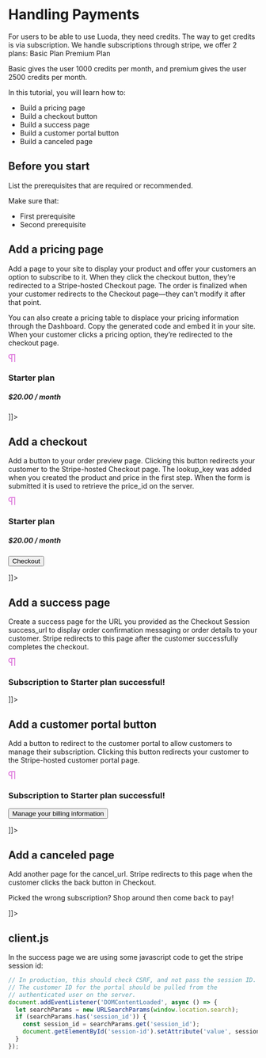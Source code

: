 # Handling Payments

For users to be able to use Luoda, they need credits. The way to get credits is via subscription.
We handle subscriptions through stripe, we offer 2 plans:
Basic Plan
Premium Plan

Basic gives the user 1000 credits per month, and premium gives the user 2500 credits per month.

In this tutorial, you will learn how to:
* Build a pricing page
* Build a checkout button
* Build a success page
* Build a customer portal button
* Build a canceled page

## Before you start

List the prerequisites that are required or recommended.

Make sure that:
- First prerequisite
- Second prerequisite

## Add a pricing page

Add a page to your site to display your product and offer your customers an option to subscribe to it. When they click the checkout button, they’re redirected to a Stripe-hosted Checkout page. The order is finalized when your customer redirects to the Checkout page—they can’t modify it after that point.

You can also create a pricing table to displace your pricing information through the Dashboard. Copy the generated code and embed it in your site. When your customer clicks a pricing option, they’re redirected to the checkout page.

<code-block lang="html">
<![CDATA[
<!DOCTYPE html>
<html>
   <head>
      <title>Subscribe to a cool new product</title>
      <link rel="stylesheet" href="style.css" />
      <script src="https://js.stripe.com/v3/"></script>
   </head>
   <body>
   <section>
      <div class="product">
         <svg xmlns="http://www.w3.org/2000/svg" xmlns:xlink="http://www.w3.org/1999/xlink" width="14px" height="16px" viewBox="0 0 14 16" version="1.1">
            <defs/>
            <g id="Flow" stroke="none" stroke-width="1" fill="none" fill-rule="evenodd">
               <g id="0-Default" transform="translate(-121.000000, -40.000000)" fill="#E184DF">
                  <path d="M127,50 L126,50 C123.238576,50 121,47.7614237 121,45 C121,42.2385763 123.238576,40 126,40 L135,40 L135,56 L133,56 L133,42 L129,42 L129,56 L127,56 L127,50 Z M127,48 L127,42 L126,42 C124.343146,42 123,43.3431458 123,45 C123,46.6568542 124.343146,48 126,48 L127,48 Z" id="Pilcrow"/>
               </g>
            </g>
         </svg>
         <div class="description">
            <h3>Starter plan</h3>
            <h5>$20.00 / month</h5>
         </div>
      </div>
   </section>
   </body>
</html>
]]>
</code-block>

## Add a checkout

Add a button to your order preview page. Clicking this button redirects your customer to the Stripe-hosted Checkout page. The lookup_key was added when you created the product and price in the first step. When the form is submitted it is used to retrieve the price_id on the server.
<code-block lang="html" >
<![CDATA[
<!DOCTYPE html>
<html>
   <head>
      <title>Subscribe to a cool new product</title>
      <link rel="stylesheet" href="style.css" />
      <script src="https://js.stripe.com/v3/"></script>
   </head>
   <body>
   <section>
      <div class="product">
         <svg xmlns="http://www.w3.org/2000/svg" xmlns:xlink="http://www.w3.org/1999/xlink" width="14px" height="16px" viewBox="0 0 14 16" version="1.1">
            <defs/>
            <g id="Flow" stroke="none" stroke-width="1" fill="none" fill-rule="evenodd">
               <g id="0-Default" transform="translate(-121.000000, -40.000000)" fill="#E184DF">
                  <path d="M127,50 L126,50 C123.238576,50 121,47.7614237 121,45 C121,42.2385763 123.238576,40 126,40 L135,40 L135,56 L133,56 L133,42 L129,42 L129,56 L127,56 L127,50 Z M127,48 L127,42 L126,42 C124.343146,42 123,43.3431458 123,45 C123,46.6568542 124.343146,48 126,48 L127,48 Z" id="Pilcrow"/>
               </g>
            </g>
         </svg>
         <div class="description">
            <h3>Starter plan</h3>
            <h5>$20.00 / month</h5>
         </div>
      </div>
      <form action="/create-checkout-session" method="POST">
        <!-- Add a hidden field with the lookup_key of your Price -->
        <input type="hidden" name="lookup_key" value="{{PRICE_LOOKUP_KEY}}" />
        <button id="checkout-and-portal-button" type="submit">Checkout</button>
      </form>
   </section>
   </body>
</html>
]]>
</code-block>

## Add a success page

Create a success page for the URL you provided as the Checkout Session success_url to display order confirmation messaging or order details to your customer. Stripe redirects to this page after the customer successfully completes the checkout.
<code-block lang="html" >
<![CDATA[
<!DOCTYPE html>
<html>
<head>
  <title>Thanks for your order!</title>
  <link rel="stylesheet" href="style.css">
  <script src="client.js" defer></script>
</head>
<body>
  <section>
    <div class="product Box-root">
      <svg xmlns="http://www.w3.org/2000/svg" xmlns:xlink="http://www.w3.org/1999/xlink" width="14px" height="16px" viewBox="0 0 14 16" version="1.1">
          <defs/>
          <g id="Flow" stroke="none" stroke-width="1" fill="none" fill-rule="evenodd">
              <g id="0-Default" transform="translate(-121.000000, -40.000000)" fill="#E184DF">
                  <path d="M127,50 L126,50 C123.238576,50 121,47.7614237 121,45 C121,42.2385763 123.238576,40 126,40 L135,40 L135,56 L133,56 L133,42 L129,42 L129,56 L127,56 L127,50 Z M127,48 L127,42 L126,42 C124.343146,42 123,43.3431458 123,45 C123,46.6568542 124.343146,48 126,48 L127,48 Z" id="Pilcrow"/>
              </g>
          </g>
      </svg>
      <div class="description Box-root">
        <h3>Subscription to Starter plan successful!</h3>
      </div>
    </div>
  </section>
</body>
</html>
]]>
</code-block>

## Add a customer portal button

Add a button to redirect to the customer portal to allow customers to manage their subscription. Clicking this button redirects your customer to the Stripe-hosted customer portal page.
<code-block lang="html" >
<![CDATA[
<!DOCTYPE html>
<html>
<head>
  <title>Thanks for your order!</title>
  <link rel="stylesheet" href="style.css">
  <script src="client.js" defer></script>
</head>
<body>
  <section>
    <div class="product Box-root">
      <svg xmlns="http://www.w3.org/2000/svg" xmlns:xlink="http://www.w3.org/1999/xlink" width="14px" height="16px" viewBox="0 0 14 16" version="1.1">
          <defs/>
          <g id="Flow" stroke="none" stroke-width="1" fill="none" fill-rule="evenodd">
              <g id="0-Default" transform="translate(-121.000000, -40.000000)" fill="#E184DF">
                  <path d="M127,50 L126,50 C123.238576,50 121,47.7614237 121,45 C121,42.2385763 123.238576,40 126,40 L135,40 L135,56 L133,56 L133,42 L129,42 L129,56 L127,56 L127,50 Z M127,48 L127,42 L126,42 C124.343146,42 123,43.3431458 123,45 C123,46.6568542 124.343146,48 126,48 L127,48 Z" id="Pilcrow"/>
              </g>
          </g>
      </svg>
      <div class="description Box-root">
        <h3>Subscription to Starter plan successful!</h3>
      </div>
    </div>
    <form action="/create-portal-session" method="POST">
      <input type="hidden" id="session-id" name="session_id" value="" />
      <button id="checkout-and-portal-button" type="submit">Manage your billing information</button>
    </form>
  </section>
</body>
</html>
]]>
</code-block>

## Add a canceled page

Add another page for the cancel_url. Stripe redirects to this page when the customer clicks the back button in Checkout.
<code-block lang="html" >
<![CDATA[
<!DOCTYPE html>
<html>
<head>
  <title>Checkout canceled</title>
  <link rel="stylesheet" href="style.css">
</head>
<body>
  <section>
    <p>Picked the wrong subscription? Shop around then come back to pay!</p>
  </section>
</body>
</html>
]]>
</code-block>

## client.js

In the success page we are using some javascript code to get the stripe session id:

```Javascript
// In production, this should check CSRF, and not pass the session ID.
// The customer ID for the portal should be pulled from the
// authenticated user on the server.
document.addEventListener('DOMContentLoaded', async () => {
  let searchParams = new URLSearchParams(window.location.search);
  if (searchParams.has('session_id')) {
    const session_id = searchParams.get('session_id');
    document.getElementById('session-id').setAttribute('value', session_id);
  }
});
```